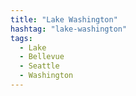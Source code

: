 ```yaml
---
title: "Lake Washington"
hashtag: "lake-washington"
tags:
  - Lake
  - Bellevue
  - Seattle
  - Washington
---
```

